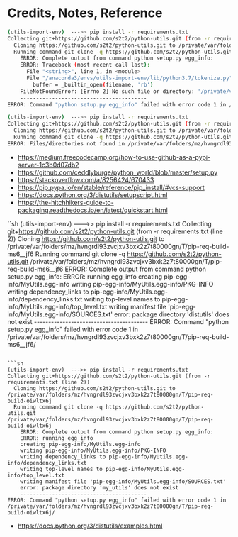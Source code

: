 # Credits, Notes, Reference




```sh
(utils-import-env)  --->> pip install -r requirements.txt
Collecting git+https://github.com/s2t2/python-utils.git (from -r requirements.txt (line 2))
  Cloning https://github.com/s2t2/python-utils.git to /private/var/folders/mz/hvngrdl93zvcjxv3bxk2z7t80000gn/T/pip-req-build-o8s81mpm
  Running command git clone -q https://github.com/s2t2/python-utils.git /private/var/folders/mz/hvngrdl93zvcjxv3bxk2z7t80000gn/T/pip-req-build-o8s81mpm
    ERROR: Complete output from command python setup.py egg_info:
    ERROR: Traceback (most recent call last):
      File "<string>", line 1, in <module>
      File "/anaconda3/envs/utils-import-env/lib/python3.7/tokenize.py", line 447, in open
        buffer = _builtin_open(filename, 'rb')
    FileNotFoundError: [Errno 2] No such file or directory: '/private/var/folders/mz/hvngrdl93zvcjxv3bxk2z7t80000gn/T/pip-req-build-o8s81mpm/setup.py'
    ----------------------------------------
ERROR: Command "python setup.py egg_info" failed with error code 1 in /private/var/folders/mz/hvngrdl93zvcjxv3bxk2z7t80000gn/T/pip-req-build-o8s81mpm/
```



```sh
(utils-import-env)  --->> pip install -r requirements.txt
Collecting git+https://github.com/s2t2/python-utils.git (from -r requirements.txt (line 2))
  Cloning https://github.com/s2t2/python-utils.git to /private/var/folders/mz/hvngrdl93zvcjxv3bxk2z7t80000gn/T/pip-req-build-itz19gka
  Running command git clone -q https://github.com/s2t2/python-utils.git /private/var/folders/mz/hvngrdl93zvcjxv3bxk2z7t80000gn/T/pip-req-build-itz19gka
ERROR: Files/directories not found in /private/var/folders/mz/hvngrdl93zvcjxv3bxk2z7t80000gn/T/pip-req-build-itz19gka/pip-egg-info
```


  + https://medium.freecodecamp.org/how-to-use-github-as-a-pypi-server-1c3b0d07db2
  + https://github.com/ceddlyburge/python_world/blob/master/setup.py
  + https://stackoverflow.com/a/8256424/670433
  + https://pip.pypa.io/en/stable/reference/pip_install/#vcs-support
  + https://docs.python.org/3/distutils/setupscript.html
  + https://the-hitchhikers-guide-to-packaging.readthedocs.io/en/latest/quickstart.html

``sh
(utils-import-env)  --->> pip install -r requirements.txt
Collecting git+https://github.com/s2t2/python-utils.git (from -r requirements.txt (line 2))
  Cloning https://github.com/s2t2/python-utils.git to /private/var/folders/mz/hvngrdl93zvcjxv3bxk2z7t80000gn/T/pip-req-build-ms6__jf6
  Running command git clone -q https://github.com/s2t2/python-utils.git /private/var/folders/mz/hvngrdl93zvcjxv3bxk2z7t80000gn/T/pip-req-build-ms6__jf6
    ERROR: Complete output from command python setup.py egg_info:
    ERROR: running egg_info
    creating pip-egg-info/MyUtils.egg-info
    writing pip-egg-info/MyUtils.egg-info/PKG-INFO
    writing dependency_links to pip-egg-info/MyUtils.egg-info/dependency_links.txt
    writing top-level names to pip-egg-info/MyUtils.egg-info/top_level.txt
    writing manifest file 'pip-egg-info/MyUtils.egg-info/SOURCES.txt'
    error: package directory 'distutils' does not exist
    ----------------------------------------
ERROR: Command "python setup.py egg_info" failed with error code 1 in /private/var/folders/mz/hvngrdl93zvcjxv3bxk2z7t80000gn/T/pip-req-build-ms6__jf6/
```

```sh
(utils-import-env)  --->> pip install -r requirements.txt
Collecting git+https://github.com/s2t2/python-utils.git (from -r requirements.txt (line 2))
  Cloning https://github.com/s2t2/python-utils.git to /private/var/folders/mz/hvngrdl93zvcjxv3bxk2z7t80000gn/T/pip-req-build-oiwltx6j
  Running command git clone -q https://github.com/s2t2/python-utils.git /private/var/folders/mz/hvngrdl93zvcjxv3bxk2z7t80000gn/T/pip-req-build-oiwltx6j
    ERROR: Complete output from command python setup.py egg_info:
    ERROR: running egg_info
    creating pip-egg-info/MyUtils.egg-info
    writing pip-egg-info/MyUtils.egg-info/PKG-INFO
    writing dependency_links to pip-egg-info/MyUtils.egg-info/dependency_links.txt
    writing top-level names to pip-egg-info/MyUtils.egg-info/top_level.txt
    writing manifest file 'pip-egg-info/MyUtils.egg-info/SOURCES.txt'
    error: package directory 'my_utils' does not exist
    ----------------------------------------
ERROR: Command "python setup.py egg_info" failed with error code 1 in /private/var/folders/mz/hvngrdl93zvcjxv3bxk2z7t80000gn/T/pip-req-build-oiwltx6j/
```

  + https://docs.python.org/3/distutils/examples.html
